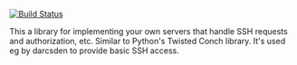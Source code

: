 [![Build Status](https://secure.travis-ci.org/ekmett/lens.svg)](http://travis-ci.org/ekmett/lens)

This a library for implementing your own servers that handle SSH
requests and authorization, etc. Similar to Python's Twisted Conch
library. It's used eg by darcsden to provide basic SSH access.
